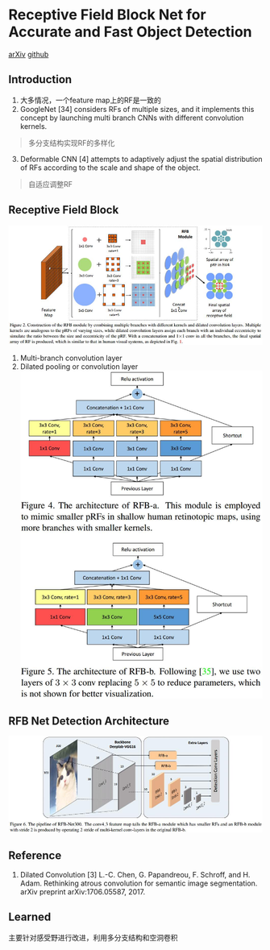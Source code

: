 # Receptive Field Block Net for Accurate and Fast Object Detection
[arXiv](https://arxiv.org/abs/1711.07767)
[github](https://github.com/ruinmessi/RFBNet)

## Introduction
1. 大多情况，一个feature map上的RF是一致的
2. GoogleNet [34] considers RFs of multiple sizes, and it implements this concept by launching multi branch CNNs with different convolution kernels.
> 多分支结构实现RF的多样化

3. Deformable CNN [4] attempts to adaptively adjust the spatial distribution of RFs according to the scale and shape of the object.
> 自适应调整RF

## Receptive Field Block
![RFB](./.assets/RFB.jpg)
1. Multi-branch convolution layer
2. Dilated pooling or convolution layer
![RFB_module](./.assets/RFB_module.jpg)

## RFB Net Detection Architecture
![RFB_ssd](./.assets/RFB_ssd.jpg)

## Reference
1. Dilated Convolution
[3] L.-C. Chen, G. Papandreou, F. Schroff, and H. Adam. Rethinking atrous convolution for semantic image segmentation. arXiv preprint arXiv:1706.05587, 2017.

## Learned
主要针对感受野进行改进，利用多分支结构和空洞卷积
